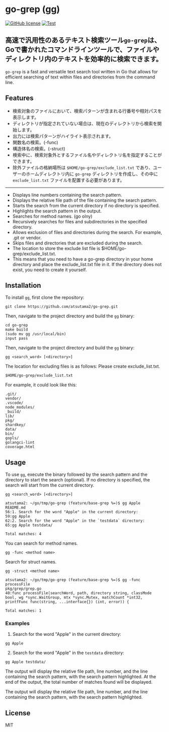 # go-grep (gg)
[![GitHub license](https://img.shields.io/github/license/onozaty/json2csv)](https://github.com/onozaty/json2csv/blob/main/LICENSE)
[![Test](https://github.com/atsutama2/go-grep/actions/workflows/ci.yml/badge.svg)](https://github.com/atsutama2/go-grep/actions/workflows/ci.yml)

高速で汎用性のあるテキスト検索ツール`go-grep`は、Goで書かれたコマンドラインツールで、ファイルやディレクトリ内のテキストを効率的に検索できます。
---
`go-grep` is a fast and versatile text search tool written in Go that allows for efficient searching of text within files and directories from the command line.

## Features

- 検索対象のファイルにおいて、検索パターンが含まれる行番号や相対パスを表示します。
- ディレクトリが指定されていない場合は、現在のディレクトリから検索を開始します。
- 出力には検索パターンがハイライト表示されます。
- 関数名の検索。(-func)
- 構造体名の検索。(-struct)
- 検索中に、検索対象外とするファイル名やディレクトリ名を指定することができます。
- 除外ファイルの格納場所は `$HOME/go-grep/exclude_list.txt` であり、ユーザーのホームディレクトリ内に `go-grep` ディレクトリを作成し、その中に `exclude_list.txt` ファイルを配置する必要があります。
---
- Displays line numbers containing the search pattern.
- Displays the relative file path of the file containing the search pattern.
- Starts the search from the current directory if no directory is specified.
- Highlights the search pattern in the output.
- Searches for method names. (go olny)
- Recursively searches for files and subdirectories in the specified directory.
- Allows exclusion of files and directories during the search. For example, .git or vendor.
- Skips files and directories that are excluded during the search.
- The location to store the exclude list file is $HOME/go-grep/exclude_list.txt.
- This means that you need to have a go-grep directory in your home directory and place the exclude_list.txt file in it. If the directory does not exist, you need to create it yourself.

## Installation

To install `gg`, first clone the repository:

```
git clone https://github.com/atsutama2/go-grep.git
```

Then, navigate to the project directory and build the `gg` binary:

```
cd go-grep
make build
(sudo mv gg /usr/local/bin)
input pass
```

Then, navigate to the project directory and build the `gg` binary:

```
gg <search_word> [<directory>]
```

The location for excluding files is as follows:
Please create exclude_list.txt.
```
$HOME/go-grep/exclude_list.txt
```

For example, it could look like this:
```
.git/
vendor/
.vscode/
node_modules/
_build/
lib/
pkg/
shardkey/
data/
bin/
gopls/
golangci-lint
coverage.html
```

## Usage

To use `gg`, execute the binary followed by the search pattern and the directory to start the search (optional). If no directory is specified, the search will start from the current directory.

```
gg <search_word> [<directory>]
```

```
atsutama2: ~/go/tmp/go-grep (feature/base-grep %=)$ gg Apple
README.md
56:1. Search for the word "Apple" in the current directory:
59:gg Apple
62:2. Search for the word "Apple" in the `testdata` directory:
65:gg Apple testdata/

Total matches: 4
```

You can search for method names.
```
gg -func <method name>
```

Search for struct names.
```
gg -struct <method name>
```

```
atsutama2: ~/go/tmp/go-grep (feature/base-grep %=)$ gg -func processFile
pkg/grep/grep.go
40:func processFile(searchWord, path, directory string, classMode bool, wg *sync.WaitGroup, mtx *sync.Mutex, matchCount *int32, printfFunc func(string, ...interface{}) (int, error)) {

Total matches: 1
```

### Examples

1. Search for the word "Apple" in the current directory:

```
gg Apple
```

2. Search for the word "Apple" in the `testdata` directory:

```
gg Apple testdata/
```

The output will display the relative file path, line number, and the line containing the search pattern, with the search pattern highlighted. At the end of the output, the total number of matches found will be displayed.

The output will display the relative file path, line number, and the line containing the search pattern, with the search pattern highlighted.

## License
MIT
